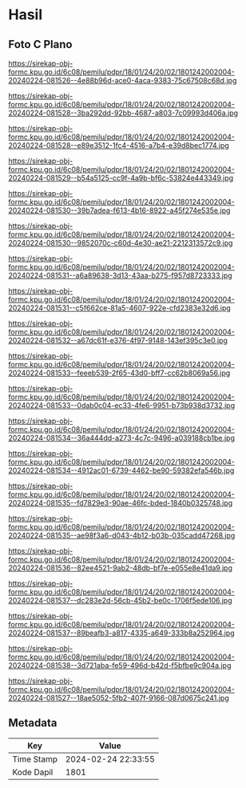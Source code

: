 # Hasil

## Foto C Plano

https://sirekap-obj-formc.kpu.go.id/6c08/pemilu/pdpr/18/01/24/20/02/1801242002004-20240224-081526--4e88b96d-ace0-4aca-9383-75c67508c68d.jpg

https://sirekap-obj-formc.kpu.go.id/6c08/pemilu/pdpr/18/01/24/20/02/1801242002004-20240224-081528--3ba292dd-92bb-4687-a803-7c09993d406a.jpg

https://sirekap-obj-formc.kpu.go.id/6c08/pemilu/pdpr/18/01/24/20/02/1801242002004-20240224-081528--e89e3512-1fc4-4516-a7b4-e39d8bec1774.jpg

https://sirekap-obj-formc.kpu.go.id/6c08/pemilu/pdpr/18/01/24/20/02/1801242002004-20240224-081529--b54a5125-cc9f-4a9b-bf6c-53824e443349.jpg

https://sirekap-obj-formc.kpu.go.id/6c08/pemilu/pdpr/18/01/24/20/02/1801242002004-20240224-081530--39b7adea-f613-4b16-8922-a45f274e535e.jpg

https://sirekap-obj-formc.kpu.go.id/6c08/pemilu/pdpr/18/01/24/20/02/1801242002004-20240224-081530--9852070c-c60d-4e30-ae21-2212313572c9.jpg

https://sirekap-obj-formc.kpu.go.id/6c08/pemilu/pdpr/18/01/24/20/02/1801242002004-20240224-081531--a6a89638-3d13-43aa-b275-f957d8723333.jpg

https://sirekap-obj-formc.kpu.go.id/6c08/pemilu/pdpr/18/01/24/20/02/1801242002004-20240224-081531--c5f662ce-81a5-4607-922e-cfd2383e32d6.jpg

https://sirekap-obj-formc.kpu.go.id/6c08/pemilu/pdpr/18/01/24/20/02/1801242002004-20240224-081532--a67dc61f-e376-4f97-9148-143ef395c3e0.jpg

https://sirekap-obj-formc.kpu.go.id/6c08/pemilu/pdpr/18/01/24/20/02/1801242002004-20240224-081533--feeeb539-2f65-43d0-bff7-cc62b8069a56.jpg

https://sirekap-obj-formc.kpu.go.id/6c08/pemilu/pdpr/18/01/24/20/02/1801242002004-20240224-081533--0dab0c04-ec33-4fe6-9951-b73b938d3732.jpg

https://sirekap-obj-formc.kpu.go.id/6c08/pemilu/pdpr/18/01/24/20/02/1801242002004-20240224-081534--36a444dd-a273-4c7c-9496-a039188cb1be.jpg

https://sirekap-obj-formc.kpu.go.id/6c08/pemilu/pdpr/18/01/24/20/02/1801242002004-20240224-081534--4912ac01-6739-4462-be90-59382efa546b.jpg

https://sirekap-obj-formc.kpu.go.id/6c08/pemilu/pdpr/18/01/24/20/02/1801242002004-20240224-081535--fd7829e3-90ae-46fc-bded-1840b0325748.jpg

https://sirekap-obj-formc.kpu.go.id/6c08/pemilu/pdpr/18/01/24/20/02/1801242002004-20240224-081535--ae98f3a6-d043-4b12-b03b-035cadd47268.jpg

https://sirekap-obj-formc.kpu.go.id/6c08/pemilu/pdpr/18/01/24/20/02/1801242002004-20240224-081536--82ee4521-9ab2-48db-bf7e-e055e8e41da9.jpg

https://sirekap-obj-formc.kpu.go.id/6c08/pemilu/pdpr/18/01/24/20/02/1801242002004-20240224-081537--dc283e2d-56cb-45b2-be0c-1706f5ede106.jpg

https://sirekap-obj-formc.kpu.go.id/6c08/pemilu/pdpr/18/01/24/20/02/1801242002004-20240224-081537--89beafb3-a817-4335-a649-333b8a252964.jpg

https://sirekap-obj-formc.kpu.go.id/6c08/pemilu/pdpr/18/01/24/20/02/1801242002004-20240224-081538--3d721aba-fe59-496d-b42d-f5bfbe9c904a.jpg

https://sirekap-obj-formc.kpu.go.id/6c08/pemilu/pdpr/18/01/24/20/02/1801242002004-20240224-081527--18ae5052-5fb2-407f-9166-087d0675c241.jpg


## Metadata

| Key        | Value               |
| ---------- | ------------------- |
| Time Stamp | 2024-02-24 22:33:55 |
| Kode Dapil | 1801                |



